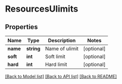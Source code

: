 # ResourcesUlimits

## Properties
Name | Type | Description | Notes
------------ | ------------- | ------------- | -------------
**name** | **string** | Name of ulimit | [optional] 
**soft** | **int** | Soft limit | [optional] 
**hard** | **int** | Hard limit | [optional] 

[[Back to Model list]](../../README.md#documentation-for-models) [[Back to API list]](../../README.md#documentation-for-api-endpoints) [[Back to README]](../../README.md)

